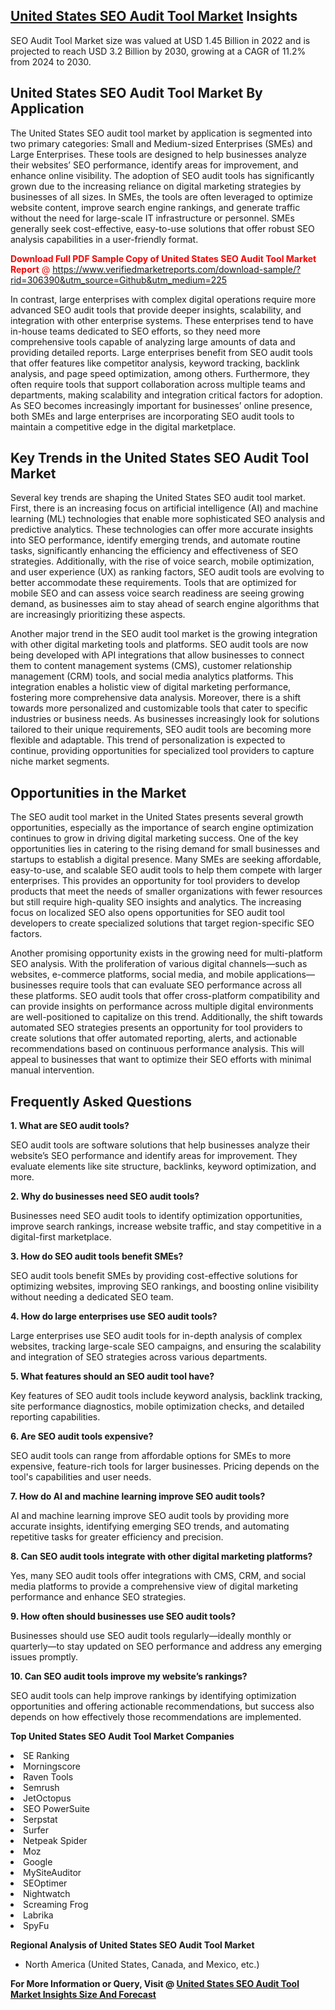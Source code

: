 <h2><a href="https://www.verifiedmarketreports.com/download-sample/?rid=306390&amp;utm_source=Github&amp;utm_medium=225" target="_blank">United States SEO Audit Tool Market</a> Insights</h2><p>SEO Audit Tool Market size was valued at USD 1.45 Billion in 2022 and is projected to reach USD 3.2 Billion by 2030, growing at a CAGR of 11.2% from 2024 to 2030.</p><p> <h2>United States SEO Audit Tool Market By Application</h2> <p>The United States SEO audit tool market by application is segmented into two primary categories: Small and Medium-sized Enterprises (SMEs) and Large Enterprises. These tools are designed to help businesses analyze their websites’ SEO performance, identify areas for improvement, and enhance online visibility. The adoption of SEO audit tools has significantly grown due to the increasing reliance on digital marketing strategies by businesses of all sizes. In SMEs, the tools are often leveraged to optimize website content, improve search engine rankings, and generate traffic without the need for large-scale IT infrastructure or personnel. SMEs generally seek cost-effective, easy-to-use solutions that offer robust SEO analysis capabilities in a user-friendly format. <p><span class=""><span style="color: #ff0000;"><strong>Download Full PDF Sample Copy of United States SEO Audit Tool Market Report</strong> @ </span><a href="https://www.verifiedmarketreports.com/download-sample/?rid=306390&amp;utm_source=Github&amp;utm_medium=225" target="_blank">https://www.verifiedmarketreports.com/download-sample/?rid=306390&amp;utm_source=Github&amp;utm_medium=225</a></span></p> <p>In contrast, large enterprises with complex digital operations require more advanced SEO audit tools that provide deeper insights, scalability, and integration with other enterprise systems. These enterprises tend to have in-house teams dedicated to SEO efforts, so they need more comprehensive tools capable of analyzing large amounts of data and providing detailed reports. Large enterprises benefit from SEO audit tools that offer features like competitor analysis, keyword tracking, backlink analysis, and page speed optimization, among others. Furthermore, they often require tools that support collaboration across multiple teams and departments, making scalability and integration critical factors for adoption. As SEO becomes increasingly important for businesses’ online presence, both SMEs and large enterprises are incorporating SEO audit tools to maintain a competitive edge in the digital marketplace.</p> <h2>Key Trends in the United States SEO Audit Tool Market</h2> <p>Several key trends are shaping the United States SEO audit tool market. First, there is an increasing focus on artificial intelligence (AI) and machine learning (ML) technologies that enable more sophisticated SEO analysis and predictive analytics. These technologies can offer more accurate insights into SEO performance, identify emerging trends, and automate routine tasks, significantly enhancing the efficiency and effectiveness of SEO strategies. Additionally, with the rise of voice search, mobile optimization, and user experience (UX) as ranking factors, SEO audit tools are evolving to better accommodate these requirements. Tools that are optimized for mobile SEO and can assess voice search readiness are seeing growing demand, as businesses aim to stay ahead of search engine algorithms that are increasingly prioritizing these aspects. <p>Another major trend in the SEO audit tool market is the growing integration with other digital marketing tools and platforms. SEO audit tools are now being developed with API integrations that allow businesses to connect them to content management systems (CMS), customer relationship management (CRM) tools, and social media analytics platforms. This integration enables a holistic view of digital marketing performance, fostering more comprehensive data analysis. Moreover, there is a shift towards more personalized and customizable tools that cater to specific industries or business needs. As businesses increasingly look for solutions tailored to their unique requirements, SEO audit tools are becoming more flexible and adaptable. This trend of personalization is expected to continue, providing opportunities for specialized tool providers to capture niche market segments.</p> <h2>Opportunities in the Market</h2> <p>The SEO audit tool market in the United States presents several growth opportunities, especially as the importance of search engine optimization continues to grow in driving digital marketing success. One of the key opportunities lies in catering to the rising demand for small businesses and startups to establish a digital presence. Many SMEs are seeking affordable, easy-to-use, and scalable SEO audit tools to help them compete with larger enterprises. This provides an opportunity for tool providers to develop products that meet the needs of smaller organizations with fewer resources but still require high-quality SEO insights and analytics. The increasing focus on localized SEO also opens opportunities for SEO audit tool developers to create specialized solutions that target region-specific SEO factors. <p>Another promising opportunity exists in the growing need for multi-platform SEO analysis. With the proliferation of various digital channels—such as websites, e-commerce platforms, social media, and mobile applications—businesses require tools that can evaluate SEO performance across all these platforms. SEO audit tools that offer cross-platform compatibility and can provide insights on performance across multiple digital environments are well-positioned to capitalize on this trend. Additionally, the shift towards automated SEO strategies presents an opportunity for tool providers to create solutions that offer automated reporting, alerts, and actionable recommendations based on continuous performance analysis. This will appeal to businesses that want to optimize their SEO efforts with minimal manual intervention.</p> <h2>Frequently Asked Questions</h2> <p><strong>1. What are SEO audit tools?</strong></p> <p>SEO audit tools are software solutions that help businesses analyze their website’s SEO performance and identify areas for improvement. They evaluate elements like site structure, backlinks, keyword optimization, and more.</p> <p><strong>2. Why do businesses need SEO audit tools?</strong></p> <p>Businesses need SEO audit tools to identify optimization opportunities, improve search rankings, increase website traffic, and stay competitive in a digital-first marketplace.</p> <p><strong>3. How do SEO audit tools benefit SMEs?</strong></p> <p>SEO audit tools benefit SMEs by providing cost-effective solutions for optimizing websites, improving SEO rankings, and boosting online visibility without needing a dedicated SEO team.</p> <p><strong>4. How do large enterprises use SEO audit tools?</strong></p> <p>Large enterprises use SEO audit tools for in-depth analysis of complex websites, tracking large-scale SEO campaigns, and ensuring the scalability and integration of SEO strategies across various departments.</p> <p><strong>5. What features should an SEO audit tool have?</strong></p> <p>Key features of SEO audit tools include keyword analysis, backlink tracking, site performance diagnostics, mobile optimization checks, and detailed reporting capabilities.</p> <p><strong>6. Are SEO audit tools expensive?</strong></p> <p>SEO audit tools can range from affordable options for SMEs to more expensive, feature-rich tools for larger businesses. Pricing depends on the tool's capabilities and user needs.</p> <p><strong>7. How do AI and machine learning improve SEO audit tools?</strong></p> <p>AI and machine learning improve SEO audit tools by providing more accurate insights, identifying emerging SEO trends, and automating repetitive tasks for greater efficiency and precision.</p> <p><strong>8. Can SEO audit tools integrate with other digital marketing platforms?</strong></p> <p>Yes, many SEO audit tools offer integrations with CMS, CRM, and social media platforms to provide a comprehensive view of digital marketing performance and enhance SEO strategies.</p> <p><strong>9. How often should businesses use SEO audit tools?</strong></p> <p>Businesses should use SEO audit tools regularly—ideally monthly or quarterly—to stay updated on SEO performance and address any emerging issues promptly.</p> <p><strong>10. Can SEO audit tools improve my website’s rankings?</strong></p> <p>SEO audit tools can help improve rankings by identifying optimization opportunities and offering actionable recommendations, but success also depends on how effectively those recommendations are implemented.</p> </p><p><strong>Top United States SEO Audit Tool Market Companies</strong></p><div data-test-id=""><p><li>SE Ranking</li><li> Morningscore</li><li> Raven Tools</li><li> Semrush</li><li> JetOctopus</li><li> SEO PowerSuite</li><li> Serpstat</li><li> Surfer</li><li> Netpeak Spider</li><li> Moz</li><li> Google</li><li> MySiteAuditor</li><li> SEOptimer</li><li> Nightwatch</li><li> Screaming Frog</li><li> Labrika</li><li> SpyFu</li></p><div><strong>Regional Analysis of&nbsp;United States SEO Audit Tool Market</strong></div><ul><li dir="ltr"><p dir="ltr">North America&nbsp;(United States, Canada, and Mexico, etc.)</p></li></ul><p><strong>For More Information or Query, Visit @&nbsp;</strong><strong><a href="https://www.verifiedmarketreports.com/product/seo-audit-tool-market/?utm_source=Github&amp;utm_medium=225" target="_blank">United States SEO Audit Tool Market Insights Size And Forecast</a></strong></p></div>
